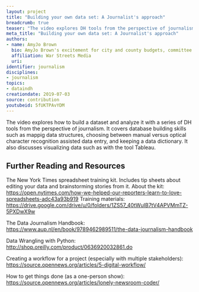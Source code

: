 ```yaml
---
layout: project
title: "Building your own data set: A Journalist's approach"
breadcrumb: true
teaser: "The video explores DH tools from the perspective of journalism."
meta_title: "Building your own data set: A Journalist's approach"
authors: 
- name: AmyJo Brown
  bio: AmyJo Brown's excitement for city and county budgets, committee meetings and dusty shelves of public records is matched only by her happiness in the day's first cup of coffee. An editor with more than 15 years experience as an investigative journalist, she is the principal and founder of War Streets Media, an information design firm that offers expertise in data and other nonfiction storytelling.
  affiliation: War Streets Media
  uri:
identifier: journalism
disciplines: 
- journalism
topics:
- dataindh
creationdate: 2019-07-03
source: contribution
youtubeid: 5fUKTPAvYDM
---
```


The video explores how to build a dataset and analyze it with a series of DH tools from the perspective of journalism. It covers database building skills such as mappig data structures, choosing between manual versus optical character recognition assisted data entry, and keeping a data dictionary. It also discusses visualizing data such as with the tool Tableau.  

## Further Reading and Resources

The New York Times spreadsheet training kit. 
Includes tip sheets about editing your data and brainstorming stories from it. 
About the kit: https://open.nytimes.com/how-we-helped-our-reporters-learn-to-love-spreadsheets-adc43a93b919
Training materials: https://drive.google.com/drive/u/0/folders/1ZS57_40tWuIB7tV4APVMmTZ-5PXDwX9w

The Data Journalism Handbook:
https://www.aup.nl/en/book/9789462989511/the-data-journalism-handbook

Data Wrangling with Python: 
http://shop.oreilly.com/product/0636920032861.do

Creating a workflow for a project (especially with multiple stakeholders):
https://source.opennews.org/articles/5-digital-workflow/

How to get things done (as a one-person show):
https://source.opennews.org/articles/lonely-newsroom-coder/


